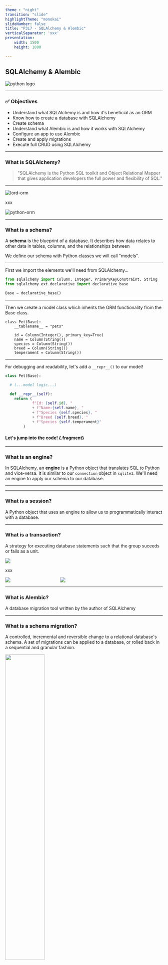 ```yaml
---
theme : "night"
transition: "slide"
highlightTheme: "monokai"
slideNumber: false
title: "P3L7 - SQLAlchemy & Alembic"
verticalSeparator: 'xxx'
presentation:
    width: 1500
    height: 1000

---
```


<h2>SQLAlchemy & Alembic</h2>
<img alt="python logo" src="./python-logo-only.png"/>

---

<h3><strong> ✅ Objectives </strong></h3>

* Understand what SQLAlchemy is and how it's beneficial as an ORM
* Know how to create a database with SQLAlchemy
* Create schema
* Understand what Alembic is and how it works with SQLAlchemy
* Configure an app to use Alembic
* Create and apply migrations
* Execute full CRUD using SQLAlchemy

---

### What is SQLAlchemy?

> "SQLAlchemy is the Python SQL  toolkit and Object Relational Mapper that gives application developers the full power and flexibility of SQL."


---

![lord-orm](./Lord_Orm.webp)

xxx

![python-orm](./orm-python-db-overview.png)

---


### What is a **schema**?

A **schema** is the blueprint of a database. It describes how data relates to other data in tables, columns, and the relationships between

We define our schema with Python classes we will call "models".

---

First we import the elements we'll need from SQLAlchemy...

```python
from sqlalchemy import Column, Integer, PrimaryKeyConstraint, String
from sqlalchemy.ext.declarative import declarative_base

Base = declarative_base()
```

---

Then we create a model class which inherits the ORM functionality from the Base class.

```python[1|2|4|5-8]
class Pet(Base):
    __tablename__ = "pets"

    id = Column(Integer(), primary_key=True)
    name = Column(String())
    species = Column(String())
    breed = Column(String())
    temperament = Column(String())
```

---

For debugging and readability, let's add a `__repr__()` to our model!

```python
class Pet(Base):

  # (...model logic...)

  def __repr__(self):
    return (
            f"Id: {self.id}, "
            + f"Name:{self.name}, "
            + f"Species {self.species}, "
            + f"Breed {self.breed}, "
            + f"Species {self.temperament}"
        )

```
#### Let's jump into the code! {.fragment}

---

### What is an **engine**?

In SQLAlchemy, an **engine** is a Python object that translates SQL to Python and vice-versa.
It is similar to our `connection` object in `sqlite3`.
We'll need an engine to apply our schema to our database.

---



---

### What is a **session**?

A Python object that uses an engine to allow us to programmatically interact with a database.

---


<section data-background-color="mistyrose">
  <h3>What is a <strong>transaction</strong>?</h3>
  <p>A strategy for executing database statements such that the group suceeds or fails as a unit.</p>
  <img src="./sql-server-transaction1.png" />
</section>

xxx

<section data-background-color="mistyrose">
  <div style="display: flex;">
    <div style="width: 35%">
      <img src="./illustration-of-the-transactions-in-sql-server_grey.png" />
    </div>
    <div style="width: 65%">
      <img src="./t-sql-transactions-acid.png" />
    </div>
  </div>
</section>

---

### What is **Alembic**?

A database migration tool written by the author of SQLAlchemy

---

<section data-background-color="mistyrose">
  <h3>What is a schema migration?</h3>
  <p>A controlled, incremental and reversible change to a relational database's schema.  A set of migrations can be applied to a database, or rolled back in a sequential and granular fashion.
  </p>
  <img style="width: 50%" src="./2382-modifying-db-diagram.png" />
</section>

---

![migration-diagram](./intro-db-migrations.png)

---


---


<section data-background-color="mistyrose" >
  <h3>Classes and Instances</h3>
  <img src="./classes_instances.png" />
</section>


---

### A Python Class is...

* a blueprint or template for creating individual objects
* a data structure which assigns values and methods to objects

<div style="display: flex;">
  <div style="width: 35%; height: 100%">
    <img src="./604px-CPT-OOP-objects_and_classes_-_attmeth.svg.png" />
  </div>

  <div style="width: 65%; height: 100%">
    <img src="./OOP-là-gì-3.jpg" />
  </div>
</div>

---

### An object is...

<div style="display: flex;">
  <div style="font-size: 1.75rem; width: 50%">
    <ul>
      <li> an individual collection of variables (attributes), functions (methods), and data structures</li>
      <li> constructed from a class</li>
      <li> also called an 'instance'</li>
      <li> a representation of a real world object or event</li>
    </ul>
  </div>

  <div style="width: 50%">
    <img src="./CookieCutter.png" />
    
  </div>
</div>


---

#### You actually already have some experience with classes and instances!

<pre>
  <code class="language-python" data-trim >
    type("hello") # => < class 'str'>
    42.__class__ # => < class 'int'>
  </code>
</pre>

<p>What happens when you enter <code>dir("world")</code> in a Python shell?</p>

#### Let's build a class and some instances! 👷

---

#### Some strengths of OOP

* having total control of what objects look like just by updating their class

#### Some weaknesses of OOP

* becuase my objects have to conform to a class, I lose flexibility in changing their attributes without changing the class

---

#### Example Application Domains

* healthcare {.fragment}
* FinTech/banking {.fragment}
* insurance {.fragment}
* sales {.fragment}
* eCommerce {.fragment}
* accounting {.fragment}
* booking software for hospitality and travel {.fragment}

---

#### OOP Design Principles 🧭

* single responsibility
* separation of concerns
* DRY
* domain modeling

---

#### Single Responsibility

<div style="display: flex;">
  <div style="width: 50%">
    <img src="./SingleResponsibility2.png" />
  </div>

  <div style="width: 50%">
    <img src="./SingleResponsibility.png" />
  </div>
</div>

xxx

<div style="display: flex;">
  <div style="width: 45%">
    <img src="./ExampleSingleReponsibility.png" />
    <h5 class="fragment" style="color:red">Overloaded 🚫<h5>
  </div>

  <div style="width: 55%">
    <img class="fragment" src="./ExampleSingleReponsibility1.png" />
    <img class="fragment" src="./ExampleSingleReponsibility21.png" />
    <h5 class="fragment" style="color:green">Classes separated to reduce complexity of our classes 👍</h5>
  </div>
</div>

---

#### Separation of Concerns

* Supports high cohesion among components {.fragment} 
* Supports low coupling among components {.fragment}
* Increases modularity {.fragment}
* Increases maintainability {.fragment}
* Increases reusability {.fragment}

xxx

<h5>Cohesion</h5>

<img style="width: 75%" src='./cohesion-coupling.webp' />

* cohesive components perform only one task
* cohesion is the internal glue that keeps a module together
* it is a measure fo the degree to which the elements in the module are functionally related

---

<section data-background-color="mistyrose">

  <h5>Coupling</h5>

  <div style="display: flex;">
  <div style="width: 50%">
    <img src="./coupling-examples.webp" />
  </div>

  <div style="width: 50%">
    <ul style="font-size: 1.5rem">
      <li class='fragment'>good software has low coupling</li>
      <li class='fragment'>coupling increases with the number of calls or the amount of data shared between modules</li>
      <li class='fragment'>a design with high coupling will have more errors</li>
      <li class='fragment'>it measures the degree of interdependence between modules</li>
    </ul>
  </div>
</div>

</section>


---

##### D.R.Y. 🌞🌵

<iframe width="760" height="515" src="https://www.youtube.com/embed/8hOZe5oVzJY" title="YouTube video player" frameborder="0" allow="accelerometer; autoplay; clipboard-write; encrypted-media; gyroscope; picture-in-picture; web-share" allowfullscreen></iframe>

---

#### Domain Modeling 📐

<div style="display: flex;">
  <div style="width: 40%; font-size: 2rem">
    <p>A structured visual representation of interconnected concepts or real-world objects that incorporates vocabulary, key concepts, behavior, and relationships of all its entities.</p>
  </div>

  <div style="width: 60%">
    <img src="./vehicles-domain.webp" />
   
  </div>
</div>


xxx

<img src="./bookshopclass.jpg" />


---

#### How will objects help us going forward? 🚗 

<div style="display: flex">
  <div style="width: 50%" >
    <img src="./pet_class.png" />
  </div>

  <div style="width: 50%">
    <img src="./pets_table.png" />
  </div>
</div>

xxx

<img src="./analogy.png" />

---

<section data-background-image="https://media.giphy.com/media/3oKGzEisePrzPMOWEo/giphy.gif" data-background-size="1200px">
 

</section>


---


